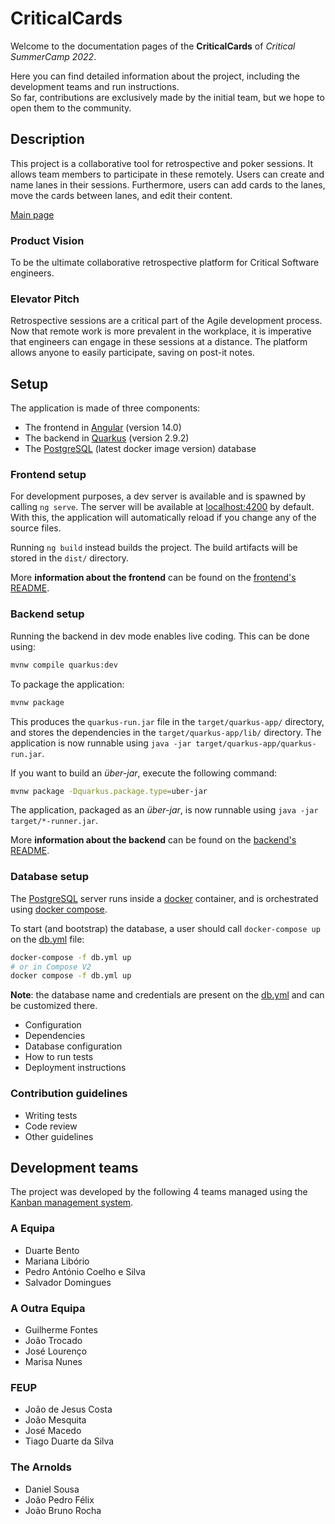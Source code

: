 # CriticalCards

Welcome to the documentation pages of the **CriticalCards** of
_Critical SummerCamp 2022_.

Here you can find detailed information about the project, including the development
teams and run instructions.  
So far, contributions are exclusively made by the initial team, but we hope to open
them to the community.

## Description

This project is a collaborative tool for retrospective and poker sessions. It allows
team members to participate in these remotely. Users can create and name lanes in their
sessions. Furthermore, users can add cards to the lanes, move the cards between lanes,
and edit their content.

[Main page](./docs/main_page.png)

### Product Vision

To be the ultimate collaborative retrospective platform for Critical Software engineers.

### Elevator Pitch

Retrospective sessions are a critical part of the Agile development process. Now that remote
work is more prevalent in the workplace, it is imperative that engineers can engage
in these sessions at a distance. The platform allows anyone to easily participate, saving
on post-it notes.

## Setup

The application is made of three components:

- The frontend in [Angular](https://angular.io) (version 14.0)
- The backend in [Quarkus](https://quarkus.io) (version 2.9.2)
- The [PostgreSQL](https://www.postgresql.org) (latest docker image version) database

### Frontend setup

For development purposes, a dev server is available and is spawned by calling `ng serve`.
The server will be available at [localhost:4200](http://localhost:4200) by default. With
this, the application will automatically reload if you change any of the source files.

Running `ng build` instead builds the project. The build artifacts will be stored in
the `dist/` directory.

More **information about the frontend** can be found on the [frontend's README](./frontend/).

### Backend setup

Running the backend in dev mode enables live coding. This can be done using:

```sh
mvnw compile quarkus:dev
```

To package the application:

```sh
mvnw package
```

This produces the `quarkus-run.jar` file in the `target/quarkus-app/` directory, and stores
the dependencies in the `target/quarkus-app/lib/` directory. The application is now runnable
using `java -jar target/quarkus-app/quarkus-run.jar`.

If you want to build an _über-jar_, execute the following command:

```sh
mvnw package -Dquarkus.package.type=uber-jar
```

The application, packaged as an _über-jar_, is now runnable using `java -jar target/*-runner.jar`.

More **information about the backend** can be found on the
[backend's README](./backend/CriticalCards/).

### Database setup

The [PostgreSQL](https://www.postgresql.org) server runs inside a [docker](https://www.docker.com)
container, and is orchestrated using [docker compose](https://docs.docker.com/compose).

To start (and bootstrap) the database, a user should call `docker-compose up` on
the [db.yml](./db.yml) file:

```sh
docker-compose -f db.yml up
# or in Compose V2
docker compose -f db.yml up
```

**Note**: the database name and credentials are present on the [db.yml](./db.yml) and
can be customized there.

* Configuration
* Dependencies
* Database configuration
* How to run tests
* Deployment instructions

### Contribution guidelines ###

* Writing tests
* Code review
* Other guidelines

## Development teams

The project was developed by the following 4 teams managed using the
[Kanban management system](https://kanbanize.com/kanban-resources/getting-started/what-is-kanban).

### A Equipa

- Duarte Bento
- Mariana Libório
- Pedro António Coelho e Silva
- Salvador Domingues

### A Outra Equipa

- Guilherme Fontes
- João Trocado
- José Lourenço
- Marisa Nunes

### FEUP

- João de Jesus Costa
- João Mesquita
- José Macedo
- Tiago Duarte da Silva

### The Arnolds

- Daniel Sousa
- João Pedro Félix
- João Bruno Rocha